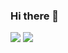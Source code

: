 ### Hi there 👋

<img align="" src="https://github-readme-stats.vercel.app/api?username=halfism&hide_title=true&hide_border=true&show_icons=true&include_all_commits=true&line_height=21&bg_color=0&theme=&locale=cn" />
<img align="" src="https://github-readme-stats.vercel.app/api/top-langs/?username=halfism&hide_title=true&hide_border=true&layout=compact&bg_color=0&theme=&locale=cn" />
 
